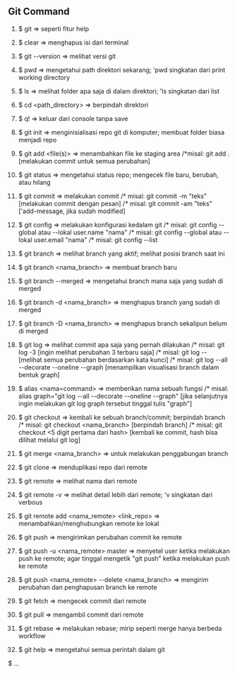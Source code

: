 ## Git Command
1. $ git => seperti fitur help

2. $ clear => menghapus isi dari terminal

3. $ git --version => melihat versi git

5. $ pwd => mengetahui path direktori sekarang; 'pwd singkatan dari print working directory

6. $ ls => melihat folder apa saja di dalam direktori; 'ls singkatan dari list

7. $ cd <path_directory> => berpindah direktori

8. $ q! => keluar dari console tanpa save

9. $ git init => menginisialisasi repo git di komputer; membuat folder biasa menjadi repo

10. $ git add <file(s)> => menambahkan file ke staging area
    /*misal: git add .
    [melakukan commit untuk semua perubahan]

11. $ git status => mengetahui status repo; mengecek file baru, berubah, atau hilang

12. $ git commit => melakukan commit
    /* misal: git commit -m "teks"
    [melakukan commit dengan pesan]
    /* misal: git commit -am "teks"
    ['add-message, jika sudah modified]

13. $ git config => melakukan konfigurasi kedalam git
    /* misal: git config --global atau --lokal user.name "nama"
    /* misal: git config --global atau --lokal user.email "nama"
    /* misal: git config --list

14. $ git branch => melihat branch yang aktif; melihat posisi branch saat ini

15. $ git branch <nama_branch> => membuat branch baru

16. $ git branch --merged => mengetahui branch mana saja yang sudah di merged

17. $ git branch -d <nama_branch> => menghapus branch yang sudah di merged

18. $ git branch -D <nama_branch> => menghapus branch sekalipun belum di merged

19. $ git log => melihat commit apa saja yang pernah dilakukan
    /* misal: git log -3
    [ingin melihat perubahan 3 terbaru saja]
    /* misal: git log --<kata kunci file>
    [melihat semua perubahan berdasarkan kata kunci]
    /* misal: git log --all --decorate --oneline --graph
    [menampilkan visualisasi branch dalam bentuk graph]

20. $ alias <nama=command> => memberikan nama sebuah fungsi
    /* misal: alias graph="git log --all --decorate --oneline --graph"
    [jika selanjutnya ingin melakukan git log graph tersebut tinggal tulis "graph"]

21. $ git checkout => kembali ke sebuah branch/commit; berpindah branch
    /* misal: git checkout <nama_branch>
    [berpindah branch]
    /* misal: git checkout <5 digit pertama dari hash>
    [kembali ke commit, hash bisa dilihat melalui git log]

22. $ git merge <nama_branch> => untuk melakukan penggabungan branch

23. $ git clone => menduplikasi repo dari remote

24. $ git remote => melihat nama dari remote

25. $ git remote -v => melihat detail lebih dari remote; 'v singkatan dari verbous

26. $ git remote add <nama_remote> <link_repo> => menambahkan/menghubungkan remote ke lokal

27. $ git push => mengirimkan perubahan commit ke remote

28. $ git push -u <nama_remote> master => menyetel user ketika melakukan push ke remote; agar tinggal mengetik "git push" ketika melakukan push ke remote

29. $ git push <nama_remote> --delete <nama_branch> => mengirim perubahan dan penghapusan branch ke remote

30. $ git fetch => mengecek commit dari remote

31. $ git pull => mengambil commit dari remote

32. $ git rebase <branch> => melakukan rebase; mirip seperti merge hanya berbeda workflow

33. $ git help => mengetahui semua perintah dalam git

$ ...